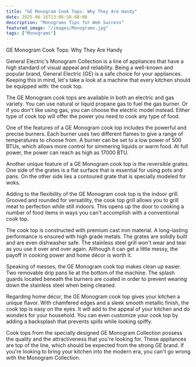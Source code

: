 ```yaml
---
title: "GE Monogram Cook Tops: Why They Are Handy"
date: 2025-06-16T13:06:58-08:00
description: "Monograms Tips for Web Success"
featured_image: "/images/Monograms.jpg"
tags: ["Monograms"]
---
```


GE Monogram Cook Tops: Why They Are Handy

General Electric's Monogram Collection is a line of appliances that have a high standard of visual appeal and reliability. Being a well-known and popular brand, General Electric (GE) is a safe choice for your appliances. Keeping this in mind, let's take a look at a machine that every kitchen should be equipped with: the cook top.

The GE Monogram cook tops are available in both an electric and gas variety. You can use natural or liquid propane gas to fuel the gas burner. Or if you don't like using gas, you can choose the electric model instead. Either type of cook top will offer the power you need to cook any type of food.

One of the features of a GE Monogram cook top includes the powerful and precise burners. Each burner uses two different flames to give a range of temperatures to choose from. A burner can be set to a low power of 500 BTUs, which allows more control for simmering liquids or warm food. At full power, the power can reach as high as 17000 BTU.

Another unique feature of a GE Monogram cook top is the reversible grates. One side of the grates is a flat surface that is essential for using pots and pans. On the other side lies a contoured grate that is specially modeled for woks.

Adding to the flexibility of the GE Monogram cook top is the indoor grill. Grooved and rounded for versatility, the cook top grill allows you to grill meat to perfection while still indoors. This opens up the door to cooking a number of food items in ways you can't accomplish with a conventional cook top.

The cook top is constructed with premium cast iron material. A long-lasting performance is ensured with high grade metals. The grates are solidly built and are even dishwasher safe. The stainless steel grill won't wear and tear as you use it over and over again. Although it can get a little messy, the payoff in cooking power and home décor is worth it.

Speaking of messes, the GE Monogram cook top makes clean up easier. Two removable drip pans lie at the bottom of the machine. The splash guards located beneath the burners are coated in order to prevent wearing down the stainless steel when being cleaned.

Regarding home décor, the GE Monogram cook top gives your kitchen a unique flavor. With chamfered edges and a sleek smooth metallic finish, the cook top is easy on the eyes. It will add to the appeal of your kitchen and do wonders for your household. You can even customize your cook top by adding a backsplash that prevents spills while looking spiffy.

Cook tops from the specially designed GE Monogram Collection possess the quality and the attractiveness that you're looking for. These appliances are top of the line, which should be expected from the strong GE brand. If you're looking to bring your kitchen into the modern era, you can't go wrong with the Monogram Collection.

